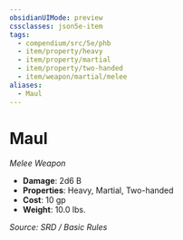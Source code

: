 ```yaml
---
obsidianUIMode: preview
cssclasses: json5e-item
tags:
  - compendium/src/5e/phb
  - item/property/heavy
  - item/property/martial
  - item/property/two-handed
  - item/weapon/martial/melee
aliases:
  - Maul
---
```

# Maul
*Melee Weapon*  

- **Damage**: 2d6 B
- **Properties**: Heavy, Martial, Two-handed
- **Cost**: 10 gp
- **Weight**: 10.0 lbs.

*Source: SRD / Basic Rules*